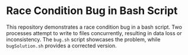# Race Condition Bug in Bash Script

This repository demonstrates a race condition bug in a bash script.  Two processes attempt to write to files concurrently, resulting in data loss or inconsistency.  The `bug.sh` script showcases the problem, while `bugSolution.sh` provides a corrected version.